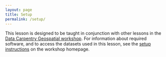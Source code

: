 ```yaml
---
layout: page
title: Setup
permalink: /setup/
---
```


This lesson is designed to be taught in conjunction with other lessons in the [Data Carpentry Geospatial workshop](http://www.datacarpentry.org/geospatial-workshop/). For information about required software, and to access the datasets used in this lesson, see the [setup instructions](http://www.datacarpentry.org/geospatial-workshop/) on the workshop homepage.
